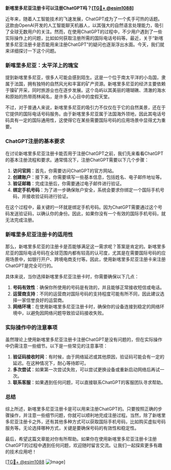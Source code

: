 **新喀里多尼亚注册卡可以注册ChatGPT吗？[[TG💪+ @esim1088](https://t.me/s/esim1088)]**

近年来，随着人工智能技术的飞速发展，ChatGPT成为了一个炙手可热的话题。这款由OpenAI开发的人工智能聊天机器人，以其强大的自然语言处理能力，吸引了全球无数用户的关注。然而，在使用ChatGPT的过程中，不少用户遇到了一些实际操作上的问题，比如如何获取注册所需的国际电话号码等。最近，关于“新喀里多尼亚注册卡是否能用来注册ChatGPT”的疑问也逐渐浮出水面。今天，我们就来详细探讨一下这个问题。

### 新喀里多尼亚：太平洋上的瑰宝

提到新喀里多尼亚，很多人可能会感到陌生。这是一个位于南太平洋的小岛国，隶属于法国，拥有独特的自然风光和丰富的矿产资源。新喀里多尼亚的经济主要依赖于镍矿开采，同时旅游业也在逐步发展。这个岛屿以其美丽的珊瑚礁、清澈的海水和原始的热带雨林闻名，是许多人心目中的度假天堂。

不过，对于普通人来说，新喀里多尼亚的吸引力不仅仅在于它的自然美景，还在于它提供的国际电话号码服务。由于新喀里多尼亚属于法国海外领地，因此其电话号码具有一定的国际通用性，这使得它在某些需要国际号码的应用场景中显得尤为重要。

### ChatGPT注册的基本要求

在讨论新喀里多尼亚注册卡能否用于注册ChatGPT之前，我们先来看看ChatGPT的基本注册流程和要求。通常情况下，注册ChatGPT需要以下几个步骤：

1. **访问官网**：首先，你需要访问ChatGPT的官方网站。
2. **创建账户**：接下来，你需要填写一些基本信息，包括姓名、电子邮件地址等。
3. **验证邮箱**：完成注册后，你需要通过电子邮件进行验证。
4. **绑定手机号码**：为了进一步确保账户安全，系统会要求你绑定一个国际手机号码，并接收验证码进行验证。

在这个过程中，最关键的一环就是绑定手机号码。因为ChatGPT需要通过这个号码发送验证码，以确认你的身份。因此，如果你没有一个有效的国际手机号码，就无法完成注册。

### 新喀里多尼亚注册卡的适用性

那么，新喀里多尼亚的注册卡是否能够满足这一需求呢？答案是肯定的。新喀里多尼亚的国际电话号码在全球范围内都有较高的认可度，尤其是在需要国际号码的应用场景中，如银行开户、跨境电商支付等。因此，使用新喀里多尼亚注册卡来注册ChatGPT是完全可行的。

具体来说，当你选择新喀里多尼亚注册卡时，你需要确保以下几点：

1. **号码有效性**：确保你所使用的号码是有效的，并且能够正常接收短信或电话。
2. **运营商支持**：不同的运营商对国际号码的支持程度可能有所不同，因此建议选择一家信誉良好的运营商。
3. **网络环境**：在使用新喀里多尼亚注册卡时，确保你的设备连接到稳定的网络环境中，以避免因网络问题导致验证码接收失败。

### 实际操作中的注意事项

虽然理论上使用新喀里多尼亚注册卡注册ChatGPT是没有问题的，但在实际操作中仍需注意一些细节。以下是一些常见的注意事项：

1. **验证码接收时间**：有时候，由于网络延迟或其他原因，验证码可能会有一定的延迟。在这种情况下，耐心等待即可。
2. **多次尝试**：如果第一次尝试失败，可以尝试更换设备或重新启动网络后再试一次。
3. **联系客服**：如果遇到任何问题，可以直接联系ChatGPT的客服团队寻求帮助。

### 总结

综上所述，新喀里多尼亚注册卡是可以用来注册ChatGPT的。只要按照正确的步骤操作，并注意一些细节问题，你就可以顺利地完成注册过程。当然，除了新喀里多尼亚注册卡之外，还有其他多种方式可以获取国际手机号码，比如购买虚拟号码服务等。无论选择哪种方式，关键是要确保号码的有效性和稳定性。

最后，希望这篇文章能对你有所帮助。如果你在使用新喀里多尼亚注册卡注册ChatGPT的过程中遇到任何问题，欢迎随时留言交流。让我们一起探索更多有趣的技术应用吧！

[[TG💪+ @esim1088](https://t.me/s/esim1088) ![Image](https://i.postimg.cc/4NQfJmqS/Snipaste-2025-05-13-00-14-12.png)]